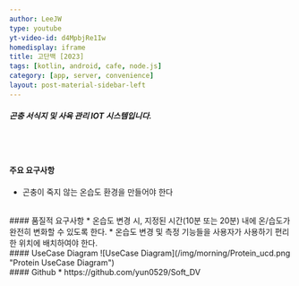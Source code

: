 ```yaml
---
author: LeeJW
type: youtube
yt-video-id: d4MpbjRe1Iw
homedisplay: iframe
title: 고단백 [2023]
tags: [kotlin, android, cafe, node.js]
category: [app, server, convenience]
layout: post-material-sidebar-left
---
```

##### 곤충 서식지 및 사육 관리 IOT 시스템입니다.
<br><br>
#### 주요 요구사항
* 곤충이 죽지 않는 온습도 환경을 만들어야 한다



<br>
#### 품질적 요구사항
* 온습도 변경 시, 지정된 시간(10분 또는 20분) 내에 온/습도가 완전히 변화할 수 있도록 한다.
* 온습도 변경 및 측정 기능들을 사용자가 사용하기 편리한 위치에 배치하여야 한다.


<br>
#### UseCase Diagram
![UseCase Diagram](/img/morning/Protein_ucd.png "Protein UseCase Diagram")

<br>
#### Github
* https://github.com/yun0529/Soft_DV 